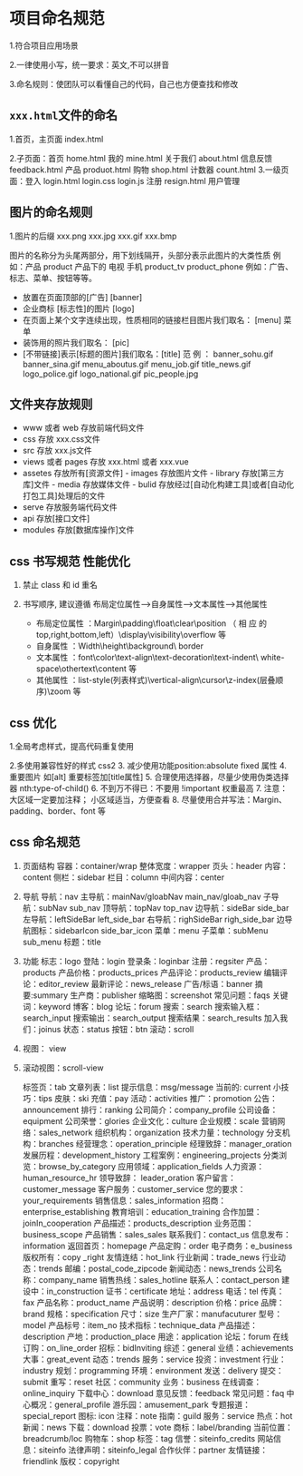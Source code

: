 # 项目命名规范

1.符合项目应用场景

2.一律使用小写，统一要求：英文,不可以拼音

3.命名规则：使团队可以看懂自己的代码，自己也方便查找和修改

## `xxx.html`文件的命名

1.首页，主页面       index.html

2.子页面：首页       home.html
            我的      mine.html
            关于我们  about.html
            信息反馈  feedback.html
            产品      produot.html
            购物      shop.html
            计数器    count.html
3.一级页面：登入  login.html  login.css  login.js
             注册  resign.html
             用户管理  

## 图片的命名规则

1.图片的后缀  xxx.png
             xxx.jpg
             xxx.gif
             xxx.bmp

图片的名称分为头尾两部分，用下划线隔开，头部分表示此图片的大类性质
例如：产品 product  产品下的  电视  手机  product_tv product_phone
例如：广告、标志、菜单、按钮等等。

- 放置在页面顶部的[广告]  [banner]
- 企业商标  [标志性]的图片  [logo]
- 在页面上某个文字连续出现，性质相同的链接栏目图片我们取名： [menu] 菜单
- 装饰用的照片我们取名： [pic]
- [不带链接]表示[标题的图片]我们取名：[title]
范 例 ：
    banner_sohu.gif     banner_sina.gif
    menu_aboutus.gif    menu_job.gif
    title_news.gif
    logo_police.gif     logo_national.gif
    pic_people.jpg

## 文件夹存放规则

- www  或者  web  存放前端代码文件
- css  存放  xxx.css文件
- src  存放  xxx.js文件
- views 或者 pages  存放  xxx.html  或者  xxx.vue
- assetes  存放所有[资源文件]
        -   images  存放图片文件
        -   library  存放[第三方库]文件
        -   media  存放媒体文件
        -   bulid  存放经过[自动化构建工具]或者[自动化打包工具]处理后的文件
- serve  存放服务端代码文件
- api  存放[接口文件]
- modules  存放[数据库操作]文件

## css 书写规范    性能优化

1. 禁止 class 和 id 重名

2. 书写顺序, 建议遵循 布局定位属性-->自身属性-->文本属性-->其他属性

    - 布局定位属性 ：Margin\padding\float\clear\position （ 相 应 的top,right,bottom,left）\display\visibility\overflow 等
    - 自身属性 ：Width\height\background\ border
    - 文本属性 ：font\color\text-align\text-decoration\text-indent\ white-space\othertext\content 等
    - 其他属性 ：list-style(列表样式)\vertical-align\cursor\z-index(层叠顺序)\zoom 等

## css 优化

1.全局考虑样式，提高代码重复使用

2.多使用兼容性好的样式  css2
3.  减少使用功能position:absolute  fixed 属性
4.  重要图片 如[alt]    重要标签加[title属性]
5.  合理使用选择器，尽量少使用伪类选择器    nth:type-of-child()
6.  不到万不得已：不要用    !important  权重最高
7.  注意：大区域一定要加注释； 小区域适当，方便查看
8.  尽量使用合并写法：Margin、padding、border、font 等

## css 命名规范

1. 页面结构
    容器：container/wrap
    整体宽度：wrapper
    页头：header
    内容：content
    侧栏：sidebar
    栏目：column
    中间内容：center

2. 导航
    导航：nav
    主导航：mainNav/gloabNav     main_nav/gloab_nav
    子导航：subNav               sub_nav
    顶导航：topNav               top_nav
    边导航：sideBar              side_bar
    左导航：leftSideBar          left_side_bar
    右导航：righSideBar          righ_side_bar
    边导航图标：sidebarIcon      side_bar_icon
    菜单：menu
    子菜单：subMenu              sub_menu
    标题：title

3. 功能
    标志：logo
    登陆：login
    登录条：loginbar
    注册：regsiter
    产品：products
    产品价格：products_prices
    产品评论：products_review
    编辑评论：editor_review
    最新评论：news_release
    广告/标语：banner
    摘要:summary
    生产商：publisher
    缩略图：screenshot
    常见问题：faqs
    关键词：keyword
    博客：blog
    论坛：forum
    搜索：search
    搜索输入框：search_input
    搜索输出：search_output
    搜索结果：search_results
    加入我们：joinus
    状态：status
    按钮：btn
    滚动：scroll

4. 视图： view

5. 滚动视图：scroll-view

   标签页：tab
   文章列表：list
   提示信息：msg/message
   当前的: current
   小技巧：tips
   皮肤：ski
   充值：pay
   活动：activities
   推广：promotion
   公告：announcement
   排行：ranking
   公司简介：company_profile
   公司设备：equipment
   公司荣誉：glories
   企业文化：culture
   企业规模：scale
   营销网络：sales_network
   组织机构：organization
   技术力量：technology
   分支机构：branches
   经营理念：operation_principle
   经理致辞：manager_oration
   发展历程：development_history
   工程案例：engineering_projects
   分类浏览：browse_by_category
   应用领域：application_fields
   人力资源：human_resource_hr
   领导致辞： leader_oration
   客户留言：customer_message
   客户服务：customer_service
   您的要求：your_requirements
   销售信息：sales_information
   招商：enterprise_establishing
   教育培训：education_training
   合作加盟：joinIn_cooperation
   产品描述：products_description
   业务范围：business_scope
   产品销售：sales_sales
   联系我们：contact_us
   信息发布：information
   返回首页：homepage 产品定购：order
   电子商务：e_business
   版权所有：copy _right
   友情连结：hot_link
   行业新闻：trade_news
   行业动态：trends
   邮编：postal_code_zipcode
   新闻动态：news_trends
   公司名称：company_name
   销售热线：sales_hotline
   联系人：contact_person
   建设中：in_construction
   证书：certificate
   地址：address
   电话：tel
   传真：fax
   产品名称：product_name
   产品说明：description
   价格：price
   品牌：brand
   规格：specification
   尺寸：size
   生产厂家：manufacuturer
   型号：model
   产品标号：item_no
   技术指标：technique_data
   产品描述：description
   产地：production_place
   用途：application
   论坛：forum
   在线订购：on_line_order
   招标：bidInviting
   综述：general
   业绩：achievements
   大事：great_event
   动态：trends
   服务：service
   投资：investment
   行业：industry
   规划：programming
   环境：environment
   发送：delivery
   提交：submit
   重写：reset
   社区：community
   业务：business
   在线调查：online_inquiry
   下载中心：download
   意见反馈：feedback
   常见问题：faq
   中心概况：general_profile
   游乐园：amusement_park
   专题报道：special_report
   图标: icon
   注释：note
   指南：guild
   服务：service
   热点：hot
   新闻：news
   下载：download
   投票：vote
   商标：label/branding
   当前位置：breadcrumb/loc
   购物车：shop
   标签：tag
   信誉：siteinfo_credits
   网站信息：siteinfo
   法律声明：siteinfo_legal
   合作伙伴：partner
   友情链接：friendlink
   版权：copyright
